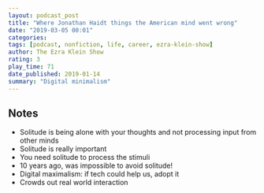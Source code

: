 ```yaml
---
layout: podcast_post
title: "Where Jonathan Haidt things the American mind went wrong"
date: "2019-03-05 00:01"
categories:
tags: [podcast, nonfiction, life, career, ezra-klein-show]
author: The Ezra Klein Show
rating: 3
play_time: 71
date_published: 2019-01-14
summary: "Digital minimalism"
---
```


## Notes

* Solitude is being alone with your thoughts and not processing input from other minds
* Solitude is really important
* You need solitude to process the stimuli
* 10 years ago, was impossible to avoid solitude!
* Digital maximalism: if tech could help us, adopt it
* Crowds out real world interaction
